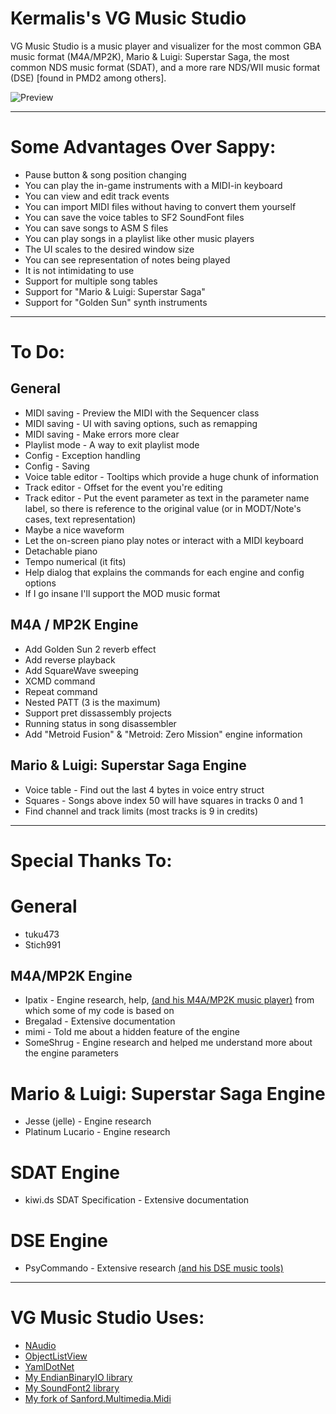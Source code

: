 # Kermalis's VG Music Studio

VG Music Studio is a music player and visualizer for the most common GBA music format (M4A/MP2K), Mario & Luigi: Superstar Saga, the most common NDS music format (SDAT), and a more rare NDS/WII music format (DSE) [found in PMD2 among others].

![Preview](https://i.imgur.com/BJI8GU3.gif)

----
# Some Advantages Over Sappy:
* Pause button & song position changing
* You can play the in-game instruments with a MIDI-in keyboard
* You can view and edit track events
* You can import MIDI files without having to convert them yourself
* You can save the voice tables to SF2 SoundFont files
* You can save songs to ASM S files
* You can play songs in a playlist like other music players
* The UI scales to the desired window size
* You can see representation of notes being played
* It is not intimidating to use
* Support for multiple song tables
* Support for "Mario & Luigi: Superstar Saga"
* Support for "Golden Sun" synth instruments

----
# To Do:
## General
* MIDI saving - Preview the MIDI with the Sequencer class
* MIDI saving - UI with saving options, such as remapping
* MIDI saving - Make errors more clear
* Playlist mode - A way to exit playlist mode
* Config - Exception handling
* Config - Saving
* Voice table editor - Tooltips which provide a huge chunk of information
* Track editor - Offset for the event you're editing
* Track editor - Put the event parameter as text in the parameter name label, so there is reference to the original value (or in MODT/Note's cases, text representation)
* Maybe a nice waveform
* Let the on-screen piano play notes or interact with a MIDI keyboard
* Detachable piano
* Tempo numerical (it fits)
* Help dialog that explains the commands for each engine and config options
* If I go insane I'll support the MOD music format

## M4A / MP2K Engine
* Add Golden Sun 2 reverb effect
* Add reverse playback
* Add SquareWave sweeping
* XCMD command
* Repeat command
* Nested PATT (3 is the maximum)
* Support pret dissassembly projects
* Running status in song disassembler
* Add "Metroid Fusion" & "Metroid: Zero Mission" engine information

## Mario & Luigi: Superstar Saga Engine
* Voice table - Find out the last 4 bytes in voice entry struct
* Squares - Songs above index 50 will have squares in tracks 0 and 1
* Find channel and track limits (most tracks is 9 in credits)

----
# Special Thanks To:
# General
* tuku473
* Stich991

## M4A/MP2K Engine
* Ipatix - Engine research, help, [(and his M4A/MP2K music player)](https://github.com/ipatix/agbplay) from which some of my code is based on
* Bregalad - Extensive documentation
* mimi - Told me about a hidden feature of the engine
* SomeShrug - Engine research and helped me understand more about the engine parameters

# Mario & Luigi: Superstar Saga Engine
* Jesse (jelle) - Engine research
* Platinum Lucario - Engine research

# SDAT Engine
* kiwi.ds SDAT Specification - Extensive documentation

# DSE Engine
* PsyCommando - Extensive research [(and his DSE music tools)](https://github.com/PsyCommando/ppmdu)

----
# VG Music Studio Uses:
* [NAudio](https://github.com/naudio/NAudio)
* [ObjectListView](http://objectlistview.sourceforge.net)
* [YamlDotNet](https://github.com/aaubry/YamlDotNet/wiki)
* [My EndianBinaryIO library](https://github.com/Kermalis/EndianBinaryIO)
* [My SoundFont2 library](https://github.com/Kermalis/SoundFont2)
* [My fork of Sanford.Multimedia.Midi](https://github.com/Kermalis/Sanford.Multimedia.Midi)